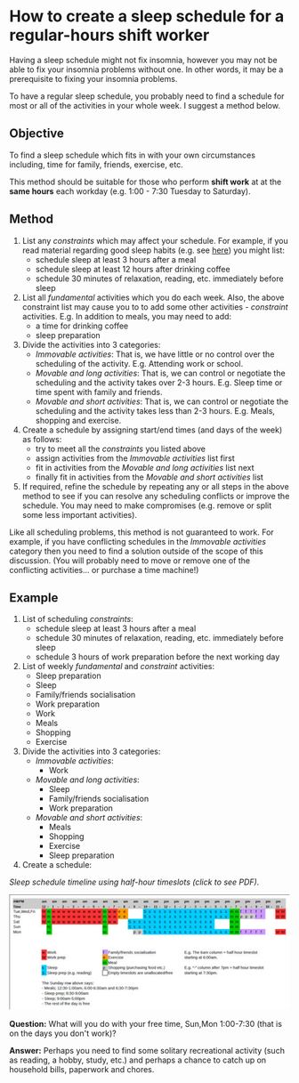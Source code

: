 # How to create a sleep schedule for a regular-hours shift worker

Having a sleep schedule might not fix insomnia, however you may not be
able to fix your insomnia problems without one. In other words, it may
be a prerequisite to fixing your insomnia problems.

To have a regular sleep schedule, you probably need to find a schedule
for most or all of the activities in your whole week. I suggest a method
below.

## Objective

To find a sleep schedule which fits in with your own circumstances
including, time for family, friends, exercise, etc.

This method should be suitable for those who perform **shift work** at
at the **same hours** each workday (e.g. 1:00 - 7:30 Tuesday to Saturday).

## Method

1. List any *constraints* which may affect your schedule. For
   example, if you read material regarding good sleep habits
   (e.g. see [here](Links_InsomniaTips.md)) you might list:
   - schedule sleep at least 3 hours after a meal
   - schedule sleep at least 12 hours after drinking coffee
   - schedule 30 minutes of relaxation, reading, etc. immediately
     before sleep
1. List all *fundamental* activities which you do each week. Also,
   the above constraint list may cause you to to add some other
   activities - *constraint* activities. E.g. In addition to meals,
   you may need to add:
   - a time for drinking coffee
   - sleep preparation
1. Divide the activities into 3 categories:
   - *Immovable activities*: That is, we have little or no control over
     the scheduling of the activity. E.g. Attending work or school.
   - *Movable and long activities*: That is, we can control or negotiate
     the scheduling and the activity takes over 2-3 hours.  E.g. Sleep
     time or time spent with family and friends.
   - *Movable and short activities*: That is, we can control or negotiate
     the scheduling and the activity takes less than 2-3 hours.
     E.g. Meals, shopping and exercise.
1. Create a schedule by assigning start/end times (and days of the week)
   as follows:
   - try to meet all the *constraints* you listed above
   - assign activities from the *Immovable activities* list first
   - fit in activities from the *Movable and long activities* list next
   - finally fit in activities from the *Movable and short activities*
     list
1. If required, refine the schedule by repeating any or all steps in
   the above method to see if you can resolve any scheduling conflicts
   or improve the schedule. You may need to make compromises (e.g.
   remove or split some less important activities).

Like all scheduling problems, this method is not guaranteed to work.
For example, if you have conflicting schedules in the *Immovable
activities* category then you need to find a solution outside of the
scope of this discussion. (You will probably need to move or remove 
one of the conflicting activities... or purchase a time machine!)

## Example

1. List of scheduling *constraints*:
   - schedule sleep at least 3 hours after a meal
   - schedule 30 minutes of relaxation, reading, etc. immediately
     before sleep
   - schedule 3 hours of work preparation before the next working day
1. List of weekly *fundamental* and *constraint* activities:
   - Sleep preparation
   - Sleep
   - Family/friends socialisation
   - Work preparation
   - Work
   - Meals
   - Shopping
   - Exercise
1. Divide the activities into 3 categories:
   - *Immovable activities*:
     + Work
   - *Movable and long activities*:
     + Sleep
     + Family/friends socialisation
     + Work preparation
   - *Movable and short activities*:
     + Meals
     + Shopping
     + Exercise
     + Sleep preparation
1. Create a schedule:

*Sleep schedule timeline using half-hour timeslots (click to see PDF).*

[<img src="assets/WeeklySched_sm.jpg" />](assets/WeeklySched.pdf)



**Question:** What will you do with your free time, Sun,Mon 1:00-7:30
(that is on the days you don't work)?

**Answer:** Perhaps you need to find some solitary recreational
activity (such as reading, a hobby, study, etc.) and perhaps a
chance to catch up on household bills, paperwork and chores.

